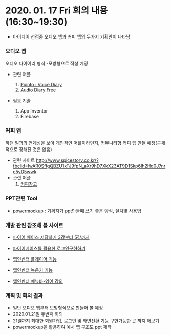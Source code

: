 # 2020. 01. 17 Fri 회의 내용 (16:30~19:30)

- 아이디어 선정중 오디오 앱과 커피 앱의 두가지 기획안이 나타남

### 오디오 앱

오디오 다이어리 형식 -모방형으로 작성 예정

- 관련 어플
  1. [Pointo : Voice Diary](https://play.google.com/store/apps/details?id=app.pointo)
  2. [Audio Diary Free](https://play.google.com/store/apps/details?id=rabbitfoot.audiodiary.free)

- 필요 기술
  1. App Inventor
  2. Firebase

### 커피 앱

하던 일과의 연계성을 보아 개인적인 어플이라던지, 커뮤니티형 커피 앱 만들 예정(구체적으로 정해진 것은 없음)
- 관련 사이트 http://www.spicestory.co.kr/?fbclid=IwAR0SffgQBZU1xTJ9fpN_aXr9hD7XkX23AT9D1Skp6Ih2Hd0J7nre5yD5wwk
- 관련 어플
  1. [커피창고](https://play.google.com/store/apps/details?id=com.a86gram.coffee.free)

### PPT관련 Tool

- [powermockup](https://www.powermockup.com/) : 기획자가 ppt만들때 쓰기 좋은 양식, [설치및 사용법](https://dololak.tistory.com/586)

### 개발 관련 참조해 볼 사이트

- [파이어 베이스 저장하기 3강부터 5강까지](https://www.youtube.com/watch?v=RooNPwpFmcg&list=PLz2iXe7EqJOPLlqhK3x9ipGDoVDYwUdqK&index=3)

- [파이어베이스를 활용한 로그인구현하기](https://openlearn.kr/m/?vidID=abA02KbgdDI&sca1=%EC%A0%84%EB%AC%B8%EC%A7%81%EB%AC%B4&sca2=%EC%A0%95%EB%B3%B4%ED%86%B5%EC%8B%A0)

- [앱인벤터 플레이어 기능](http://blog.naver.com/edisondl/221068795451)

- [앱인벤터 녹음기 기능](https://m.blog.naver.com/edisondl/221080220237)

- [앱인벤터 메뉴바-영어 강의](https://www.youtube.com/watch?v=pTYs04kdM8U)

### 계획 및 회의 결과

- 일단 오디오 앱부터 모방형식으로 만들어 볼 예정
- 2020.01.21일 두번째 회의
- 21일까지 최대한 회원가입, 로그인 및 화면전환 기능 구현가능한 곳 까지 해보기
- powermockup을 활용하여 예시 앱 구조도 ppt 제작
